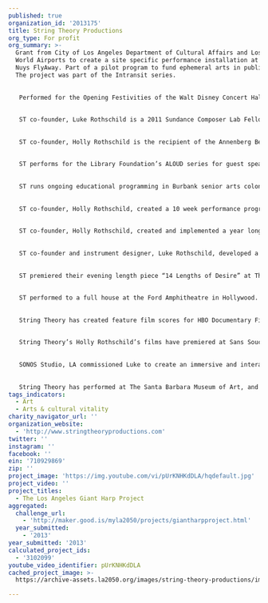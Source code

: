 ```yaml
---
published: true
organization_id: '2013175'
title: String Theory Productions
org_type: For profit
org_summary: >-
  Grant from City of Los Angeles Department of Cultural Affairs and Los Angeles
  World Airports to create a site specific performance installation at the Van
  Nuys FlyAway. Part of a pilot program to fund ephemeral arts in public spaces.
  The project was part of the Intransit series.
   
   
   Performed for the Opening Festivities of the Walt Disney Concert Hall. Transformed the exterior of the building in to a giant interactive harp.
   
   
   ST co-founder, Luke Rothschild is a 2011 Sundance Composer Lab Fellowship Recipient.
   
   
   ST co-founder, Holly Rothschild is the recipient of the Annenberg Beach House site specific choreography grant through the Santa Monica Department of Cultural Affairs.
   
   
   ST performs for the Library Foundation’s ALOUD series for guest speakers David Byrne and Trent Reznor.
   
   
   ST runs ongoing educational programming in Burbank senior arts colony, Oakwood High School, Santa Barbara Museum of Art program for homeless kids, family workshops through the Ford Foundation at the Ford Amphitheatre as part of the Jam Series and drum circle for inner city youth.
   
   
   ST co-founder, Holly Rothschild, created a 10 week performance program integrating story, music, dance and set building for SIPA (Search to Involve Pillipino Americans) through a grant from the Ford Foundation. The performance workshop culminated in a performance at the indoor theatre of the Ford Amphitheatre.
   
   
   ST co-founder, Holly Rothschild, created and implemented a year long arts education program for Temple Israel of Hollywood pre-school. The program integrated dance, music, visual art and interactive art and sonic sculptures for the kids to work with. Each workshop celebrated a Jewish theme.
   
   
   ST co-founder and instrument designer, Luke Rothschild, developed a creative relationship with Walt Disney Imagineering. His commissioned works include multiple sonic sculptures for the park in Orlando to engage and amuse kids as they line up at The Pooh Queue.
   
   
   ST premiered their evening length piece “14 Lengths of Desire” at The Eli & Edythe Broad Stage in Santa Monica during their opening season. 
   
   
   ST performed to a full house at the Ford Amphitheatre in Hollywood.
   
   
   String Theory has created feature film scores for HBO Documentary Films, Sony Pictures, BMP Pictures and for several indie films. Their music is featured in Tamra Davis’s documentary “Basquiat: The Radiant Child”.
   
   
   String Theory’s Holly Rothschild’s films have premiered at Sans Souci Festival of Dance Cinema in Barcelona and Topanga Experimental Film Festival.
   
   
   SONOS Studio, LA commissioned Luke to create an immersive and interactive sonic environment featuring their proprietary speaker technology. What ensued was a critically acclaimed exhibit consisting of a group of seven boat bump/air powered sonic sculptures utilizing vintage and modern glass bottles as sound generation devices.
   
   
   String Theory has performed at The Santa Barbara Museum of Art, and the Museum of Natural History.
tags_indicators:
  - Art
  - Arts & cultural vitality
charity_navigator_url: ''
organization_website:
  - 'http://www.stringtheoryproductions.com'
twitter: ''
instagram: ''
facebook: ''
ein: '710929869'
zip: ''
project_image: 'https://img.youtube.com/vi/pUrKNHKdDLA/hqdefault.jpg'
project_video: ''
project_titles:
  - The Los Angeles Giant Harp Project
aggregated:
  challenge_url:
    - 'http://maker.good.is/myla2050/projects/giantharpproject.html'
  year_submitted:
    - '2013'
year_submitted: '2013'
calculated_project_ids:
  - '3102099'
youtube_video_identifier: pUrKNHKdDLA
cached_project_image: >-
  https://archive-assets.la2050.org/images/string-theory-productions/img.youtube.com/vi/pUrKNHKdDLA/hqdefault.jpg

---
```

